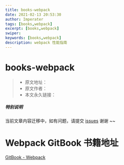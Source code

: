 ```yaml
---
title: books-webpack
date: 2021-02-13 20:53:30
author: Imperater
tags: [books,webpack]
excerpt: [books,webpack]
swiper:
keywords: [books,webpack]
description: webpack 性能指南
---
```


# books-webpack

> * 原文地址：[]()
> * 原文作者：[]()
> * 本文永久链接：[]()

##### **特别说明**

当前文章内容迁移中，如有问题，请提交 [issues](https://github.com/Starrier/starrier.github.io/issues) 谢谢 ~~

# Webpack GitBook 书籍地址

[GitBook - Webpack](http://webpack.wuhaolin.cn/)
